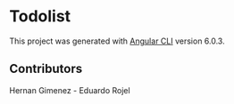 # Todolist

This project was generated with [Angular CLI](https://github.com/angular/angular-cli) version 6.0.3.

## Contributors

Hernan Gimenez -
Eduardo Rojel

